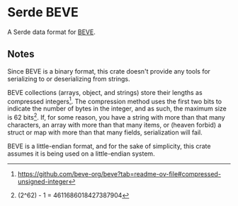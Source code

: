# Serde BEVE

A Serde data format for [BEVE](https://github.com/beve-org/beve).

## Notes

Since BEVE is a binary format, this crate doesn't provide any tools for serializing to or
deserializing from strings.

BEVE collections (arrays, object, and strings) store their lengths as compressed integers[^1]. The compression method uses the first two bits to indicate the number of bytes in the integer, and as such, the maximum size is 62 bits[^2]. If, for some reason, you have a string with more than that many characters, an array with more than that many items, or (heaven forbid) a struct or map with more than that many fields, serialization will fail.

BEVE is a little-endian format, and for the sake of simplicity, this crate assumes it is being
used on a little-endian system.

[^1]: <https://github.com/beve-org/beve?tab=readme-ov-file#compressed-unsigned-integer>

[^2]: (2^62) - 1 = 4611686018427387904
